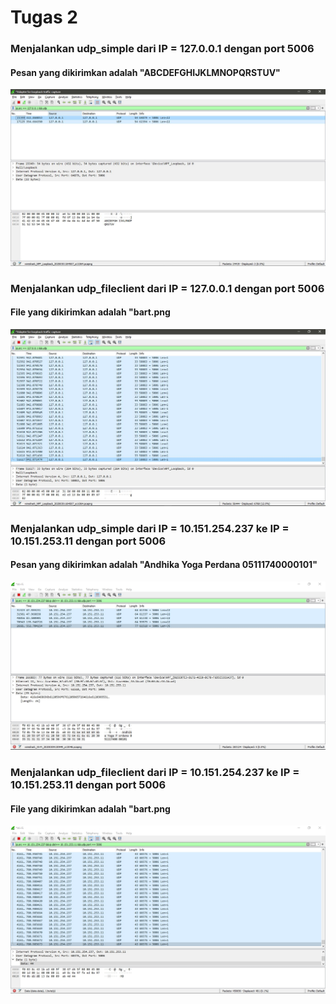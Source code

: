 # Tugas 2
### Menjalankan udp_simple dari IP = 127.0.0.1 dengan port 5006
#### Pesan yang dikirimkan adalah "ABCDEFGHIJKLMNOPQRSTUV"
![udp_simple](Foto/Capture_udp_simple.JPG)

### Menjalankan udp_fileclient dari IP = 127.0.0.1 dengan port 5006
#### File yang dikirimkan adalah "bart.png
![udp_fileclient](Foto/Capture_udp_file.JPG)

### Menjalankan udp_simple dari IP = 10.151.254.237 ke IP = 10.151.253.11 dengan port 5006
#### Pesan yang dikirimkan adalah "Andhika Yoga Perdana 05111740000101"
![udp_simple](Foto/ip_lain_simple.jpg)

### Menjalankan udp_fileclient dari IP = 10.151.254.237 ke IP = 10.151.253.11 dengan port 5006
#### File yang dikirimkan adalah "bart.png
![udp_fileclient](Foto/ip_lain_file.jpg)
